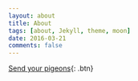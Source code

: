 ```yaml
---
layout: about
title: About
tags: [about, Jekyll, theme, moon]
date: 2016-03-21
comments: false
---
```

    
[Send your pigeons](mailto:ambrishrawat@gmail.com){: .btn}
